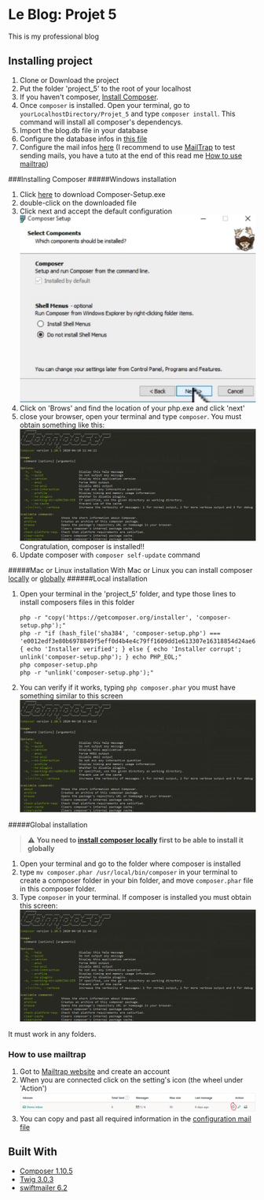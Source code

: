 # Le Blog: Projet 5

This is my professional blog

## Installing project

1. Clone or Download the project
2. Put the folder 'project_5' to the root of your localhost
3. If you haven't composer, [Install Composer](#installing-composer).
4. Once ```composer``` is installed. Open your terminal, go to ```yourLocalhostDirectory/Projet_5``` and type ````composer install````. 
This command will install all composer's dependencys.
5. Import the blog.db file in your database
6. Configure the database infos in [this file](config/dev.php)
7. Configure the mail infos [here](config/Mail.php) (I recommend to use [MailTrap](https://mailtrap.io/) to test sending mails, 
you have a tuto at the end of this read me [How to use mailtrap](#how-to-use-mailtrap))

###Installing Composer
#####Windows installation
1. Click  [here](https://getcomposer.org/Composer-Setup.exe) to download Composer-Setup.exe
2. double-click on the downloaded file
3. Click next and accept the default configuration
![composer default](public/docs/composer-default.PNG "composer default")
4. Click on 'Brows' and find the location of your php.exe and click 'next'
5. close your browser, open your terminal and type ```composer```.
 You must obtain something like this:
![composer installed](public/docs/composer-installed.PNG "composer installed")
Congratulation, composer is installed!!
6. Update composer with ```composer self-update``` command

#####Mac or Linux installation
With Mac or Linux you can install composer [locally](#local-installation) or [globally](#global-installation)
######Local installation
1. Open your terminal in the 'project_5' folder, and type those lines to install composers files in this folder
    ```
    php -r "copy('https://getcomposer.org/installer', 'composer-setup.php');"
    php -r "if (hash_file('sha384', 'composer-setup.php') === 'e0012edf3e80b6978849f5eff0d4b4e4c79ff1609dd1e613307e16318854d24ae64f26d17af3ef0bf7cfb710ca74755a') { echo 'Installer verified'; } else { echo 'Installer corrupt'; unlink('composer-setup.php'); } echo PHP_EOL;"
    php composer-setup.php
    php -r "unlink('composer-setup.php');"
    ``` 
2. You can verify if it works, typing ```php composer.phar``` you must have something similar to this screen
![composer installed](public/docs/composer-installed.PNG "composer installed")

#####Global installation
> :warning: **You need to [install composer locally](#local-installation) first to be able to install it globally**

1. Open your terminal and go to the folder where composer is installed
2. type ```mv composer.phar /usr/local/bin/composer``` in your terminal to create a composer folder in your bin folder,
 and move ```composer.phar``` file in this composer folder.
3. Type ```composer``` in your terminal. If composer is installed you must obtain this screen:
![composer installed](public/docs/composer-installed.PNG "composer installed")

It must work in any folders.

### How to use mailtrap
1. Got to [Mailtrap website](https://mailtrap.io/) and create an account
2. When you are connected click on the setting's icon (the wheel under 'Action')
![Mailtrap config](public/docs/mailConfig.PNG "How config mail trap")
3. You can copy and past all required information in the [configuration mail file](config/Mail.php)

## Built With
* [Composer 1.10.5](https://getcomposer.org/)
* [Twig 3.0.3](https://twig.symfony.com/)
* [swiftmailer 6.2](https://swiftmailer.symfony.com/)

